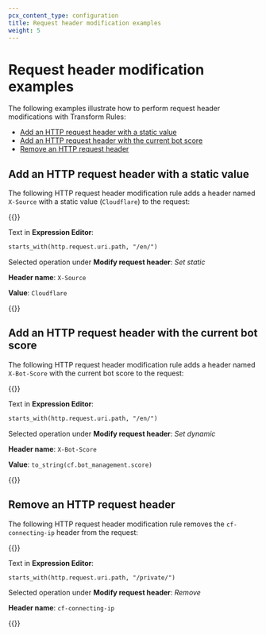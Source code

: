 ```yaml
---
pcx_content_type: configuration
title: Request header modification examples
weight: 5
---
```


# Request header modification examples

The following examples illustrate how to perform request header modifications with Transform Rules:

- [Add an HTTP request header with a static value](#add-an-http-request-header-with-a-static-value)
- [Add an HTTP request header with the current bot score](#add-an-http-request-header-with-the-current-bot-score)
- [Remove an HTTP request header](#remove-an-http-request-header)

## Add an HTTP request header with a static value

The following HTTP request header modification rule adds a header named `X-Source` with a static value (`Cloudflare`) to the request:

{{<example>}}

Text in **Expression Editor**:

```txt
starts_with(http.request.uri.path, "/en/")
```

Selected operation under **Modify request header**: _Set static_

**Header name**: `X-Source`

**Value**: `Cloudflare`

{{</example>}}

## Add an HTTP request header with the current bot score

The following HTTP request header modification rule adds a header named `X-Bot-Score` with the current bot score to the request:

{{<example>}}

Text in **Expression Editor**:

```txt
starts_with(http.request.uri.path, "/en/")
```

Selected operation under **Modify request header**: _Set dynamic_

**Header name**: `X-Bot-Score`

**Value**: `to_string(cf.bot_management.score)`

{{</example>}}

## Remove an HTTP request header

The following HTTP request header modification rule removes the `cf-connecting-ip` header from the request:

{{<example>}}

Text in **Expression Editor**:

```txt
starts_with(http.request.uri.path, "/private/")
```

Selected operation under **Modify request header**: _Remove_

**Header name**: `cf-connecting-ip`

{{</example>}}
